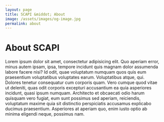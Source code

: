 ```yaml
---
layout: page
title: SCAPI &middot; About
image: /assets/images/og-image.jpg
permalink: about
---
```


<div id="about">
	<div class="content">
		<h1>About SCAPI</h1>
		<p>
			Lorem ipsum dolor sit amet, consectetur adipisicing elit. Quo aperiam error, minus autem ipsam, ipsa, tempore incidunt quis magnam dolor assumenda labore facere nisi? Id odit, quae voluptatum numquam quos quis eum praesentium voluptatibus voluptates earum. Voluptatibus atque, qui. Dolores tenetur consequatur cum corporis quam. Vero cumque quod vitae ut deleniti, quas odit corporis excepturi accusantium ea quia asperiores incidunt, quasi ipsum numquam. Architecto et obcaecati odio harum quisquam vero fugiat, eum sunt possimus sed aperiam, reiciendis, voluptatum maxime quia sit distinctio perspiciatis accusamus explicabo ducimus praesentium. Asperiores at aperiam quo, enim iusto optio ab minima eligendi neque, possimus nam.
		</p>
	</div>
</div>
